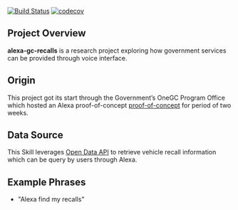 [![Build Status](https://travis-ci.org/tc-ca/alexa-gc-recalls.svg?branch=master)](https://travis-ci.org/tc-ca/alexa-gc-recalls)
 [![codecov](https://codecov.io/gh/tc-ca/alexa-gc-recalls/branch/master/graph/badge.svg)](https://codecov.io/gh/tc-ca/alexa-gc-recalls/)



## Project Overview

**alexa-gc-recalls** is a research project exploring how government services can be provided through voice interface. 

## Origin

This project got its start through the Government’s OneGC Program Office which hosted an Alexa proof-of-concept [proof-of-concept](https://www.youtube.com/watch?v=jkA7NmMNpl4) for period of two weeks.

## Data Source

This Skill leverages [Open Data API](https://open.canada.ca/data/en/dataset/1ec92326-47ef-4110-b7ca-959fab03f96d) to retrieve vehicle recall information which can be query by users through Alexa. 

## Example Phrases
- "Alexa find my recalls"
